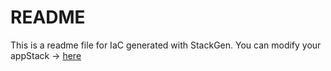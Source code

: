# README
This is a readme file for IaC generated with StackGen.
You can modify your appStack -> [here](http://main.dev.stackgen.com/appstacks/bc4e74db-bae2-41e1-a7d2-a89694422dae)
